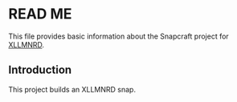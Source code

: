 # READ ME

This file provides basic information about the Snapcraft project for
[XLLMNRD][].

[XLLMNRD]: https://www.vx68k.org/xllmnrd

## Introduction

This project builds an XLLMNRD snap.

